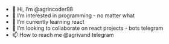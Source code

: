 - 👋 Hi, I’m @agrincoder98
- 👀 I’m interested in programming - no matter what
- 🌱 I’m currently learning react
- 💞️ I’m looking to collaborate on react projects - bots telegram
- 📫 How to reach me @agrivand telegram

<!---
agrincoder98/agrincoder98 is a ✨ special ✨ repository because its `README.md` (this file) appears on your GitHub profile.
You can click the Preview link to take a look at your changes.
--->
